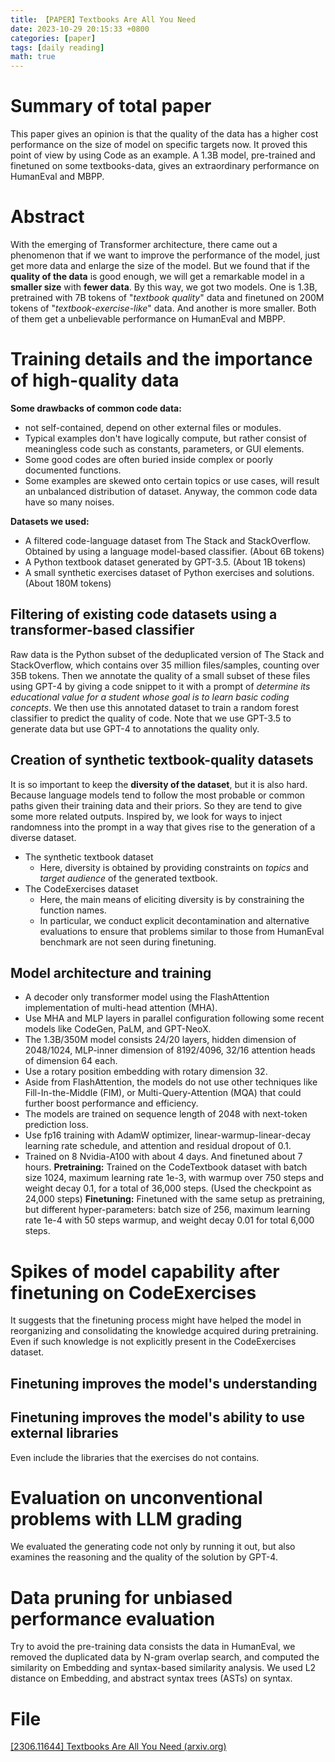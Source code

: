 ```yaml
---
title: 【PAPER】Textbooks Are All You Need
date: 2023-10-29 20:15:33 +0800
categories: [paper]
tags: [daily reading]
math: true
---
```



# Summary of total paper
This paper gives an opinion is that the quality of the data has a higher cost performance on the size of model on specific targets now.
It proved this point of view by using Code as an example. A 1.3B model, pre-trained and finetuned on some textbooks-data, gives an extraordinary performance on HumanEval and MBPP.
# Abstract
With the emerging of Transformer architecture, there came out a phenomenon that if we want to improve the performance of the model, just get more data and enlarge the size of the model.
But we found that if the **quality of the data** is good enough, we will get a remarkable model in a **smaller size** with **fewer data**.
By this way, we got two models. One is 1.3B, pretrained with 7B tokens of "*textbook quality*" data and finetuned on 200M tokens of "*textbook-exercise-like*" data. And another is more smaller. Both of them get a unbelievable performance on HumanEval and MBPP.
# Training details and the importance of high-quality data
**Some drawbacks of common code data:**
- not self-contained, depend on other external files or modules.
- Typical examples don't have logically compute, but rather consist of meaningless code such as constants, parameters, or GUI elements.
- Some good codes are often buried inside complex or poorly documented functions.
- Some examples are skewed onto certain topics or use cases, will result an unbalanced distribution of dataset.
Anyway, the common code data have so many noises.

**Datasets we used:**
- A filtered code-language dataset from The Stack and StackOverflow. Obtained by using a language model-based classifier. (About 6B tokens)
- A Python textbook dataset generated by GPT-3.5. (About 1B tokens)
- A small synthetic exercises dataset of Python exercises and solutions. (About 180M tokens)
## Filtering of existing code datasets using a transformer-based classifier
Raw data is the Python subset of the deduplicated version of The Stack and StackOverflow, which contains over 35 million files/samples, counting over 35B tokens.
Then we annotate the quality of a small subset of these files using GPT-4 by giving a code snippet to it with a prompt of *determine its educational value for a student whose goal is to learn basic coding concepts*.
We then use this annotated dataset to train a random forest classifier to predict the quality of code.
Note that we use GPT-3.5 to generate data but use GPT-4 to annotations the quality only.
## Creation of synthetic textbook-quality datasets
It is so important to keep the **diversity of the dataset**, but it is also hard. Because language models tend to follow the most probable or common paths given their training data and their priors. So they are tend to give some more related outputs.
Inspired by, we look for ways to inject randomness into the prompt in a way that gives rise to the generation of a diverse dataset.
- The synthetic textbook dataset
	- Here, diversity is obtained by providing constraints on *topics* and *target audience* of the generated textbook.
- The CodeExercises dataset
	- Here, the main means of eliciting diversity is by constraining the function names.
	- In particular, we conduct explicit decontamination and alternative evaluations to ensure that problems similar to those from HumanEval benchmark are not seen during finetuning.
## Model architecture and training
- A decoder only transformer model using the FlashAttention implementation of multi-head attention (MHA).
- Use MHA and MLP layers in parallel configuration following some recent models like CodeGen, PaLM, and GPT-NeoX.
- The 1.3B/350M model consists 24/20 layers, hidden dimension of 2048/1024, MLP-inner dimension of 8192/4096, 32/16 attention heads of dimension 64 each.
- Use a rotary position embedding with rotary dimension 32.
- Aside from FlashAttention, the models do not use other techniques like Fill-In-the-Middle (FIM), or Multi-Query-Attention (MQA) that could further boost performance and efficiency.
- The models are trained on sequence length of 2048 with next-token prediction loss.
- Use fp16 training with AdamW optimizer, linear-warmup-linear-decay learning rate schedule, and attention and residual dropout of 0.1.
- Trained on 8 Nvidia-A100 with about 4 days. And finetuned about 7 hours.
**Pretraining:**
Trained on the CodeTextbook dataset with batch size 1024, maximum learning rate 1e-3, with warmup over 750 steps and weight decay 0.1, for a total of 36,000 steps. (Used the checkpoint as 24,000 steps)
**Finetuning:**
Finetuned with the same setup as pretraining, but different hyper-parameters: batch size of 256, maximum learning rate 1e-4 with 50 steps warmup, and weight decay 0.01 for total 6,000 steps.
# Spikes of model capability after finetuning on CodeExercises
It suggests that the finetuning process might have helped the model in reorganizing and consolidating the knowledge acquired during pretraining. Even if such knowledge is not explicitly present in the CodeExercises dataset.
## Finetuning improves the model's understanding
## Finetuning improves the model's ability to use external libraries
Even include the libraries that the exercises do not contains.
# Evaluation on unconventional problems with LLM grading
We evaluated the generating code not only by running it out, but also examines the reasoning and the quality of the solution by GPT-4.
# Data pruning for unbiased performance evaluation
Try to avoid the pre-training data consists the data in HumanEval, we removed the duplicated data by N-gram overlap search, and computed the similarity on Embedding and syntax-based similarity analysis. We used L2 distance on Embedding, and abstract syntax trees (ASTs) on syntax.
# File
[[2306.11644] Textbooks Are All You Need (arxiv.org)](https://arxiv.org/abs/2306.11644)